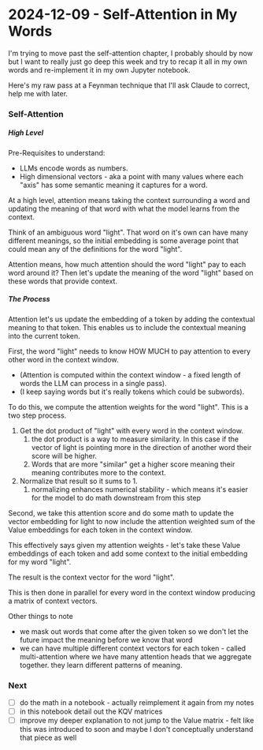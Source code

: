 # 2024-12-09 - Self-Attention in My Words
I'm trying to move past the self-attention chapter, I probably should by now but I want to really just go deep this week and try to recap it all in my own words and re-implement it in my own Jupyter notebook.

Here's my raw pass at a Feynman technique that I'll ask Claude to correct, help me with later.

### Self-Attention

##### High Level
Pre-Requisites to understand:
- LLMs encode words as numbers.
- High dimensional vectors - aka a point with many values where each "axis" has some semantic meaning it captures for a word.

At a high level, attention means taking the context surrounding a word and updating the meaning of that word with what the model learns from the context.

Think of an ambiguous word "light". That word on it's own can have many different meanings, so the initial embedding is some average point that could mean any of the definitions for the word "light".

Attention means, how much attention should the word "light" pay to each word around it? Then let's update the meaning of the word "light" based on these words that provide context.

##### The Process
Attention let's us update the embedding of a token by adding the contextual meaning to that token. This enables us to include the contextual meaning into the current token.

First, the word "light" needs to know HOW MUCH to pay attention to every other word in the context window. 
- (Attention is computed within the context window - a fixed length of words the LLM can process in a single pass). 
- (I keep saying words but it's really tokens which could be subwords).

To do this, we compute the attention weights for the word "light". This is a two step process.
1. Get the dot product of "light" with every word in the context window.
	1. the dot product is a way to measure similarity. In this case if the vector of light is pointing more in the direction of another word their score will be higher.
	2. Words that are more "similar" get a higher score meaning their meaning contributes more to the context.
2. Normalize that result so it sums to 1.
	1. normalizing enhances numerical stability - which means it's easier for the model to do math downstream from this step

Second, we take this attention score and do some math to update the vector embedding for light to now include the attention weighted sum of the Value embeddings for each token in the context window.

This effectively says given my attention weights - let's take these Value embeddings of each token and add some context to the initial embedding for my word "light".

The result is the context vector for the word "light".

This is then done in parallel for every word in the context window producing a matrix of context vectors.

Other things to note
- we mask out words that come after the given token so we don't let the future impact the meaning before we know that word
- we can have multiple different context vectors for each token - called multi-attention where we have many attention heads that we aggregate together. they learn different patterns of meaning.
### Next
- [ ] do the math in a notebook - actually reimplement it again from my notes
- [ ] in this notebook detail out the KQV matrices
- [ ] improve my deeper explanation to not jump to the Value matrix - felt like this was introduced to soon and maybe I don't conceptually understand that piece as well